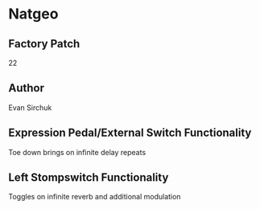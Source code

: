 



# Natgeo

## Factory Patch


22  

## Author


Evan Sirchuk  

## Expression Pedal/External Switch Functionality


Toe down brings on infinite delay repeats  

## Left Stompswitch Functionality


Toggles on infinite reverb and additional modulation